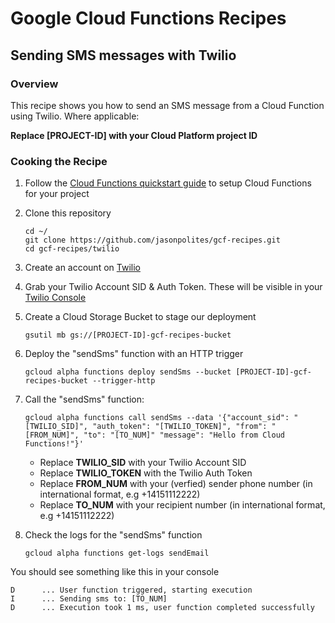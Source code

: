 # Google Cloud Functions Recipes
## Sending SMS messages with Twilio

### Overview
This recipe shows you how to send an SMS message from a Cloud Function using Twilio.  Where applicable:

**Replace [PROJECT-ID] with your Cloud Platform project ID**

### Cooking the Recipe
1.	Follow the [Cloud Functions quickstart guide](https://cloud.google.com/functions/docs) to setup Cloud Functions for your project

2.	Clone this repository

		cd ~/
		git clone https://github.com/jasonpolites/gcf-recipes.git
		cd gcf-recipes/twilio
		
3.	Create an account on [Twilio](https://www.twilio.com/try-twilio)

4. 	Grab your Twilio Account SID & Auth Token.  These will be visible in your [Twilio Console](https://www.twilio.com/console)

5. 	Create a Cloud Storage Bucket to stage our deployment

		gsutil mb gs://[PROJECT-ID]-gcf-recipes-bucket

6.	Deploy the "sendSms" function with an HTTP trigger
	
		gcloud alpha functions deploy sendSms --bucket [PROJECT-ID]-gcf-recipes-bucket --trigger-http

8. 	Call the "sendSms" function:
		
		gcloud alpha functions call sendSms --data '{"account_sid": "[TWILIO_SID]", "auth_token": "[TWILIO_TOKEN]", "from": "[FROM_NUM]", "to": "[TO_NUM]" "message": "Hello from Cloud Functions!"}' 

	- Replace **TWILIO_SID** with your Twilio Account SID
	- Replace **TWILIO_TOKEN** with the Twilio Auth Token
	- Replace **FROM_NUM** with your (verfied) sender phone number (in international format, e.g +14151112222)
	- Replace **TO_NUM** with your recipient number (in international format, e.g +14151112222)
		
9.	Check the logs for the "sendSms" function

		gcloud alpha functions get-logs sendEmail
	
You should see something like this in your console
```
D      ... User function triggered, starting execution
I      ... Sending sms to: [TO_NUM]
D      ... Execution took 1 ms, user function completed successfully
```
